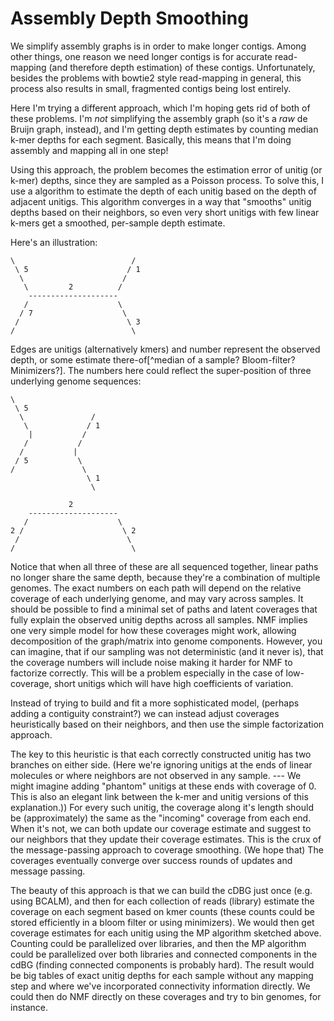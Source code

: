 # Assembly Depth Smoothing

We simplify assembly graphs is in order to make longer contigs.
Among other things, one reason we need longer contigs is for accurate
read-mapping (and therefore depth estimation) of these contigs.
Unfortunately, besides the problems with bowtie2 style read-mapping in general,
this process also results in small, fragmented contigs being lost entirely.

Here I'm trying a different approach, which I'm hoping gets rid of both of
these problems.
I'm _not_ simplifying the assembly graph (so it's a _raw_ de Bruijn graph,
instead), and I'm getting depth estimates by counting median k-mer depths
for each segment.
Basically, this means that I'm doing assembly and mapping all in one step!

Using this approach, the problem becomes the estimation error of unitig (or
k-mer) depths, since they are sampled as a Poisson process.
To solve this, I use a algorithm to
estimate the depth of each unitig based on the depth of adjacent unitigs.
This algorithm converges in a way that "smooths" unitig depths based on their
neighbors, so even very short unitigs with few linear k-mers get a smoothed,
per-sample depth estimate.

Here's an illustration:

```
\                          /
 \ 5                      / 1
  \                      /
   \         2          /
    --------------------
   /                    \
  / 7                    \
 /                        \ 3
/                          \

```

Edges are unitigs (alternatively kmers) and number represent the
observed depth, or some estimate there-of[^median of a sample? Bloom-filter? Minimizers?].
The numbers here could reflect the super-position of three underlying genome
sequences:

```
\
 \ 5
  \               /
   \             / 1
    |           /
   /           /
  /           |
 / 5           \
/               \
                 \ 1
                  \

             2
    --------------------
   /                    \
2 /                      \ 2
 /                        \
/                          \

```

Notice that when all three of these are all sequenced together,
linear paths no longer share the same depth, because they're a combination of
multiple genomes.
The exact numbers on each path will depend on the relative coverage of each
underlying genome, and may vary across samples.
It should be possible to find a minimal set of paths and latent coverages
that fully explain the observed unitig depths across all samples.
NMF implies one very simple model for how these coverages might work,
allowing decomposition of the graph/matrix into genome components.
However, you can imagine, that if our sampling was not deterministic (and it
never is), that the coverage numbers will include noise making it harder
for NMF to factorize correctly.
This will be a problem especially in the case of low-coverage, short unitigs
which will have high coefficients of variation.

Instead of trying to build and fit a more sophisticated model,
(perhaps adding a contiguity constraint?)
we can instead adjust coverages heuristically based on their neighbors,
and then use the simple factorization approach.

The key to this heuristic is that each correctly constructed unitig
has two branches on either side.
(Here we're ignoring unitigs at the ends of linear molecules or where neighbors
are not observed in any sample.
--- We might imagine adding "phantom" unitigs at these ends with coverage of 0.
This is also an elegant link between the k-mer and unitig versions of this
explanation.))
For every such unitig, the coverage along it's length should be
(approximately) the same as the "incoming" coverage from each end.
When it's not, we can both update our coverage estimate and
suggest to our neighbors that they update their coverage estimates.
This is the crux of the message-passing approach to coverage smoothing.
(We hope that) The coverages eventually converge over success rounds of updates
and message passing.

The beauty of this approach is that we can build the cDBG just once (e.g. using
BCALM),
and then for each collection of reads (library) estimate the coverage on each
segment based on kmer counts (these counts could be stored efficiently in a
bloom filter or using minimizers).
We would then get coverage estimates for each unitig using the MP algorithm
sketched above.
Counting could be parallelized over libraries, and then
the MP algorithm could be parallelized over both libraries and connected
components in the cdBG (finding connected components is probably hard).
The result would be big tables of exact unitig depths for each sample
without any mapping step and where we've incorporated
connectivity information directly.
We could then do NMF directly on these coverages and try to bin
genomes, for instance.
